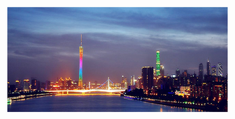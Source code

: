 <div id="slider">
               <img src="images/slider.jpg" id="sliderImg"width="735" height="241" />
</div>